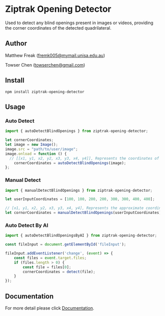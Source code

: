 # Ziptrak Opening Detector

Used to detect any blind openings present in images or videos, providing the corner coordinates of the detected quadrilateral.

## Author

Matthew Freak (fremk005@mymail.unisa.edu.au)

Towser Chen (towserchen@gmail.com)


## Install

`npm install ziptrak-opening-detector`

## Usage

### Auto Detect
```javascript
import { autoDetectBlindOpenings } from ziptrak-opening-detector;

let cornerCoordinates;
let image = new Image();
image.src = "path/to/user/image";
image.onload = function () {
  // [[x1, y1, x2, y2, x3, y3, x4, y4]], Represents the coordinates of the four corners of the detected opening
    cornerCoordinates = autoDetectBlindOpenings(image);
};
```

### Manual Detect

```javascript
import { manualDetectBlindOpenings } from ziptrak-opening-detector;

let userInputCoordinates = [100, 100, 200, 200, 300, 300, 400, 400];

// [x1, y1, x2, y2, x3, y3, x4, y4], Represents the approximate coordinates of the four corners of the intended opening
let cornorCoordinates = manualDetectBlindOpenings(userInputCoordinates);
```

### Auto Detect By AI

```javascript
import { autoDetectBlindOpeningsByAI } from ziptrak-opening-detector;

const fileInput = document.getElementById('fileInput');

fileInput.addEventListener('change', (event) => {
    const files = event.target.files;
    if (files.length > 0) {
        const file = files[0];
        cornerCoordinates = detect(file);
    }
});
```

## Documentation

For more detail please click [Documentation](docs/docs.md).